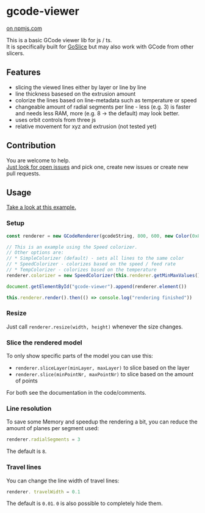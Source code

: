 # gcode-viewer

[on npmjs.com](https://www.npmjs.com/package/gcode-viewer)

This is a basic GCode viewer lib for js / ts.  
It is specifically built for [GoSlice](https://github.com/aligator/GoSlice) but may also work with GCode from other slicers.

## Features

* slicing the viewed lines either by layer or line by line
* line thickness basesed on the extrusion amount
* colorize the lines based on line-metadata such as temperature or speed
* changeable amount of radial segments per line - less (e.g. 3) is faster and needs less RAM, more (e.g. 8 -> the default) may look better.
* uses orbit controls from three js
* relative movement for xyz and extrusion (not tested yet)

## Contribution
You are welcome to help.  
[Just look for open issues](https://github.com/aligator/gcode-viewer/issues) and pick one, create new issues or create new pull requests.

## Usage
[Take a look at this example.](https://github.com/aligator/dev/blob/main/src/windows/gcodeViewer.tsx)

### Setup

```js
const renderer = new GCodeRenderer(gcodeString, 800, 600, new Color(0x808080))

// This is an example using the Speed colorizer.
// Other options are:
// * SimpleColorizer (default) - sets all lines to the same color
// * SpeedColorizer - colorizes based on the speed / feed rate
// * TempColorizer - colorizes based on the temperature
renderer.colorizer = new SpeedColorizer(this.renderer.getMinMaxValues().minSpeed || 0, this.renderer.getMinMaxValues().maxSpeed)

document.getElementById("gcode-viewer").append(renderer.element())

this.renderer.render().then(() => console.log("rendering finished"))
```

### Resize
Just call `renderer.resize(width, height)` whenever the size changes.

### Slice the rendered model
To only show specific parts of the model you can use this:
* `renderer.sliceLayer(minLayer, maxLayer)` to slice based on the layer
* `renderer.slice(minPointNr, maxPointNr)` to slice based on the amount of points

For both see the documentation in the code/comments.

### Line resolution
To save some Memory and speedup the rendering a bit, you can reduce
the amount of planes per segment used:

```js
renderer.radialSegments = 3
```
The default is `8`.

### Travel lines
You can change the line width of travel lines:
```js
renderer. travelWidth = 0.1
```
The default is `0.01`. `0` is also possible to completely hide them.